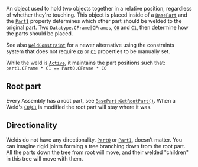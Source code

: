 An object used to hold two objects together in a relative position, regardless
of whether they're touching. This object is placed inside of a
[`BasePart`](https://create.roblox.com/docs/reference/engine/classes/BasePart) and the [`Part1`](https://create.roblox.com/docs/reference/engine/classes/JointInstance#Part1) property determines
which other part should be welded to the original part. Two
`Datatype.CFrame|CFrames`, [`C0`](https://create.roblox.com/docs/reference/engine/classes/JointInstance#C0) and
[`C1`](https://create.roblox.com/docs/reference/engine/classes/JointInstance#C1), then determine how the parts should be placed.

See also [`WeldConstraint`](https://create.roblox.com/docs/reference/engine/classes/WeldConstraint) for a newer alternative using the constraints
system that does not require [`C0`](https://create.roblox.com/docs/reference/engine/classes/JointInstance#C0) or
[`C1`](https://create.roblox.com/docs/reference/engine/classes/JointInstance#C1) properties to be manually set.

While the weld is [`Active`](https://create.roblox.com/docs/reference/engine/classes/JointInstance#Active), it maintains the part
positions such that: `part1.CFrame * C1 == Part0.CFrame * C0`
## Root part

Every Assembly has a root part, see [`BasePart:GetRootPart()`](https://create.roblox.com/docs/reference/engine/classes/BasePart#GetRootPart). When a
Weld's [`C0`](https://create.roblox.com/docs/reference/engine/classes/JointInstance#C0)/[`C1`](https://create.roblox.com/docs/reference/engine/classes/JointInstance#C1) is modified the
root part will stay where it was.
## Directionality

Welds do not have any directionality. [`Part0`](https://create.roblox.com/docs/reference/engine/classes/JointInstance#Part0) or
[`Part1`](https://create.roblox.com/docs/reference/engine/classes/JointInstance#Part1), doesn't matter. You can imagine rigid
joints forming a tree branching down from the root part. All the parts down
the tree from root will move, and their welded "children" in this tree will
move with them.